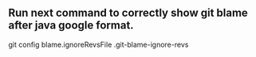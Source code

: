 Run next command to correctly show git blame after java google format.
-
git config blame.ignoreRevsFile .git-blame-ignore-revs

